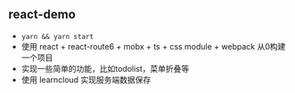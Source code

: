 ## react-demo
- `yarn && yarn start`
- 使用 react + react-route6 + mobx + ts + css module + webpack 从0构建一个项目
- 实现一些简单的功能，比如todolist，菜单折叠等
- 使用 learncloud 实现服务端数据保存
